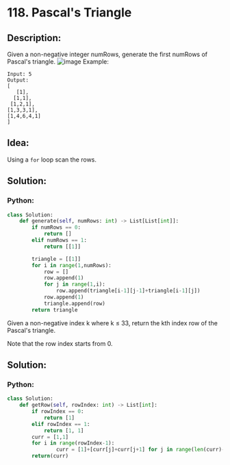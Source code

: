 # 118. Pascal's Triangle
## Description:
Given a non-negative integer numRows, generate the first numRows of Pascal's triangle.
![image](https://upload.wikimedia.org/wikipedia/commons/0/0d/PascalTriangleAnimated2.gif)
  Example:
  ```
  Input: 5
Output:
[
     [1],
    [1,1],
   [1,2,1],
  [1,3,3,1],
 [1,4,6,4,1]
]
```

## Idea:
  Using a ```for``` loop scan the rows.

## Solution:
### Python:
```python
class Solution:
    def generate(self, numRows: int) -> List[List[int]]:
        if numRows == 0:
            return []
        elif numRows == 1:
            return [[1]]

        triangle = [[1]]
        for i in range(1,numRows):
            row = []
            row.append(1)
            for j in range(1,i):
                row.append(triangle[i-1][j-1]+triangle[i-1][j])
            row.append(1)
            triangle.append(row)
        return triangle
```

Given a non-negative index k where k ≤ 33, return the kth index row of the Pascal's triangle.

Note that the row index starts from 0.
## Solution:
### Python:
```python
class Solution:
    def getRow(self, rowIndex: int) -> List[int]:
        if rowIndex == 0:
            return [1]
        elif rowIndex == 1:
            return [1, 1]
        curr = [1,1]
        for i in range(rowIndex-1):
                curr = [1]+[curr[j]+curr[j+1] for j in range(len(curr)-1)]+[1]
        return(curr)
```
